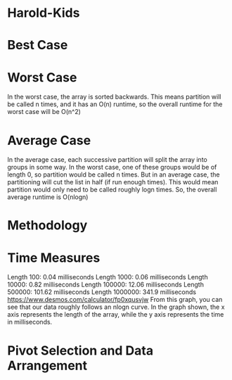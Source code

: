 # Harold-Kids

# Best Case

# Worst Case
In the worst case, the array is sorted backwards. This means partition will be called n times, and it has an O(n) runtime, so the overall runtime for the worst case will be O(n^2)

# Average Case
In the average case, each successive partition will split the array into groups in some way. In the worst case, one of these groups would be of length 0, so partition would be called n times. But in an average case, the partitioning will cut the list in half (if run enough times). This would mean partition would only need to be called roughly logn times. So, the overall average runtime is O(nlogn)

# Methodology

# Time Measures
Length 100: 0.04 milliseconds
Length 1000: 0.06 milliseconds
Length 10000: 0.82 milliseconds
Length 100000: 12.06 milliseconds
Length 500000: 101.62 milliseconds
Length 1000000: 341.9 milliseconds
https://www.desmos.com/calculator/fp0xqusvjw
From this graph, you can see that our data roughly follows an nlogn curve. In the graph shown, the x axis represents the length of the array, while the y axis represents the time in milliseconds.

# Pivot Selection and Data Arrangement
